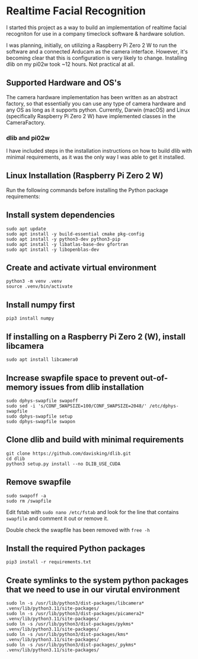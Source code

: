 # Realtime Facial Recognition

I started this project as a way to build an implementation of realtime facial recogniton for use in a company timeclock software & hardware solution.

I was planning, initially, on utilizing a Raspberry Pi Zero 2 W to run the software and a connected Arducam as the camera interface. However, it's becoming clear that this is configuration is very likely to change. Installing dlib on my pi02w took ~12 hours. Not practical at all.

## Supported Hardware and OS's

The camera hardware implementation has been written as an abstract factory, so that essentially you can use any type of camera hardware and any OS as long as it supports python. Currently, Darwin (macOS) and Linux (specifically Raspberry Pi Zero 2 W) have implemented classes in the CameraFactory.

### dlib and pi02w 
I have included steps in the installation instructions on how to build dlib with minimal requirements, as it was the only way I was able to get it installed.

## Linux Installation (Raspberry Pi Zero 2 W)

Run the following commands before installing the Python package requirements:

## Install system dependencies

    sudo apt update
    sudo apt install -y build-essential cmake pkg-config
    sudo apt install -y python3-dev python3-pip
    sudo apt install -y libatlas-base-dev gfortran
    sudo apt install -y libopenblas-dev

## Create and activate virtual environment

    python3 -m venv .venv
    source .venv/bin/activate

## Install numpy first

    pip3 install numpy

## If installing on a Raspberry Pi Zero 2 (W), install libcamera

    sudo apt install libcamera0

## Increase swapfile space to prevent out-of-memory issues from dlib installation

    sudo dphys-swapfile swapoff
    sudo sed -i 's/CONF_SWAPSIZE=100/CONF_SWAPSIZE=2048/' /etc/dphys-swapfile
    sudo dphys-swapfile setup
    sudo dphys-swapfile swapon

## Clone dlib and build with minimal requirements

    git clone https://github.com/davisking/dlib.git
    cd dlib
    python3 setup.py install --no DLIB_USE_CUDA  

## Remove swapfile

    sudo swapoff -a
    sudo rm /swapfile

Edit fstab with `sudo nano /etc/fstab` and look for the line that contains `swapfile` and comment it out or remove it.

Double check the swapfile has been removed with `free -h`

## Install the required Python packages

    pip3 install -r requirements.txt  

## Create symlinks to the system python packages that we need to use in our virutal environment

    sudo ln -s /usr/lib/python3/dist-packages/libcamera* .venv/lib/python3.11/site-packages/
    sudo ln -s /usr/lib/python3/dist-packages/picamera2* .venv/lib/python3.11/site-packages/
    sudo ln -s /usr/lib/python3/dist-packages/pykms* .venv/lib/python3.11/site-packages/
    sudo ln -s /usr/lib/python3/dist-packages/kms* .venv/lib/python3.11/site-packages/
    sudo ln -s /usr/lib/python3/dist-packages/_pykms* .venv/lib/python3.11/site-packages/
